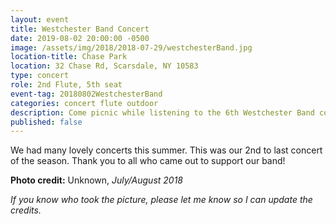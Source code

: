 ```yaml
---
layout: event
title: Westchester Band Concert
date: 2019-08-02 20:00:00 -0500
image: /assets/img/2018/2018-07-29/westchesterBand.jpg
location-title: Chase Park
location: 32 Chase Rd, Scarsdale, NY 10583
type: concert
role: 2nd Flute, 5th seat
event-tag: 20180802WestchesterBand
categories: concert flute outdoor
description: Come picnic while listening to the 6th Westchester Band concert of the summer 2018 season.
published: false
---
```

We had many lovely concerts this summer.
This was our 2nd to last concert of the season.
Thank you to all who came out to support our band!


**Photo credit:**
Unknown, *July/August 2018*

*If you know who took the picture, please let me know so I can update the credits.*
